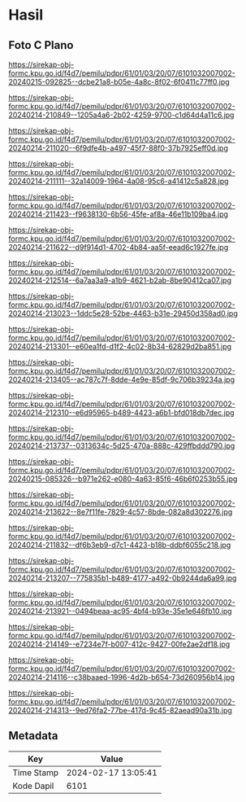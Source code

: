 # Hasil

## Foto C Plano

https://sirekap-obj-formc.kpu.go.id/f4d7/pemilu/pdpr/61/01/03/20/07/6101032007002-20240215-092825--dcbe21a8-b05e-4a8c-8f02-6f0411c77ff0.jpg

https://sirekap-obj-formc.kpu.go.id/f4d7/pemilu/pdpr/61/01/03/20/07/6101032007002-20240214-210849--1205a4a6-2b02-4259-9700-c1d64d4a11c6.jpg

https://sirekap-obj-formc.kpu.go.id/f4d7/pemilu/pdpr/61/01/03/20/07/6101032007002-20240214-211020--6f9dfe4b-a497-45f7-88f0-37b7925eff0d.jpg

https://sirekap-obj-formc.kpu.go.id/f4d7/pemilu/pdpr/61/01/03/20/07/6101032007002-20240214-211111--32a14009-1964-4a08-95c6-a41412c5a828.jpg

https://sirekap-obj-formc.kpu.go.id/f4d7/pemilu/pdpr/61/01/03/20/07/6101032007002-20240214-211423--f9638130-6b56-45fe-af8a-46e11b109ba4.jpg

https://sirekap-obj-formc.kpu.go.id/f4d7/pemilu/pdpr/61/01/03/20/07/6101032007002-20240214-211622--d9f914d1-4702-4b84-aa5f-eead6c1927fe.jpg

https://sirekap-obj-formc.kpu.go.id/f4d7/pemilu/pdpr/61/01/03/20/07/6101032007002-20240214-212514--6a7aa3a9-a1b9-4621-b2ab-8be90412ca07.jpg

https://sirekap-obj-formc.kpu.go.id/f4d7/pemilu/pdpr/61/01/03/20/07/6101032007002-20240214-213023--1ddc5e28-52be-4463-b31e-29450d358ad0.jpg

https://sirekap-obj-formc.kpu.go.id/f4d7/pemilu/pdpr/61/01/03/20/07/6101032007002-20240214-213301--e60ea1fd-d1f2-4c02-8b34-62829d2ba851.jpg

https://sirekap-obj-formc.kpu.go.id/f4d7/pemilu/pdpr/61/01/03/20/07/6101032007002-20240214-213405--ac787c7f-8dde-4e9e-85df-9c706b39234a.jpg

https://sirekap-obj-formc.kpu.go.id/f4d7/pemilu/pdpr/61/01/03/20/07/6101032007002-20240214-212310--e6d95965-b489-4423-a6b1-bfd018db7dec.jpg

https://sirekap-obj-formc.kpu.go.id/f4d7/pemilu/pdpr/61/01/03/20/07/6101032007002-20240214-213737--0313634c-5d25-470a-888c-429ffbddd790.jpg

https://sirekap-obj-formc.kpu.go.id/f4d7/pemilu/pdpr/61/01/03/20/07/6101032007002-20240215-085326--b971e262-e080-4a63-85f6-46b6f0253b55.jpg

https://sirekap-obj-formc.kpu.go.id/f4d7/pemilu/pdpr/61/01/03/20/07/6101032007002-20240214-213622--8e7f11fe-7829-4c57-8bde-082a8d302276.jpg

https://sirekap-obj-formc.kpu.go.id/f4d7/pemilu/pdpr/61/01/03/20/07/6101032007002-20240214-211832--df6b3eb9-d7c1-4423-b18b-ddbf6055c218.jpg

https://sirekap-obj-formc.kpu.go.id/f4d7/pemilu/pdpr/61/01/03/20/07/6101032007002-20240214-213207--775835b1-b489-4177-a492-0b9244da6a99.jpg

https://sirekap-obj-formc.kpu.go.id/f4d7/pemilu/pdpr/61/01/03/20/07/6101032007002-20240214-213921--0494beaa-ac95-4bf4-b93e-35e1e646fb10.jpg

https://sirekap-obj-formc.kpu.go.id/f4d7/pemilu/pdpr/61/01/03/20/07/6101032007002-20240214-214149--e7234e7f-b007-412c-9427-00fe2ae2df18.jpg

https://sirekap-obj-formc.kpu.go.id/f4d7/pemilu/pdpr/61/01/03/20/07/6101032007002-20240214-214116--c38baaed-1996-4d2b-b654-73d260956b14.jpg

https://sirekap-obj-formc.kpu.go.id/f4d7/pemilu/pdpr/61/01/03/20/07/6101032007002-20240214-214313--9ed76fa2-77be-417d-9c45-82aead90a31b.jpg


## Metadata

| Key        | Value               |
| ---------- | ------------------- |
| Time Stamp | 2024-02-17 13:05:41 |
| Kode Dapil | 6101                |



